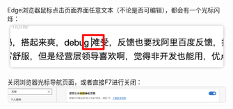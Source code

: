 Edge浏览器鼠标点击页面界面任意文本（不论是否可编辑），都会有一个光标闪烁：
![](../../static/docs/Pasted%20image%2020240227153315.png)

关闭浏览器光标导航页面，或者直接F7进行关闭：
![](../../static/docs/Pasted%20image%2020240227153400.png)
